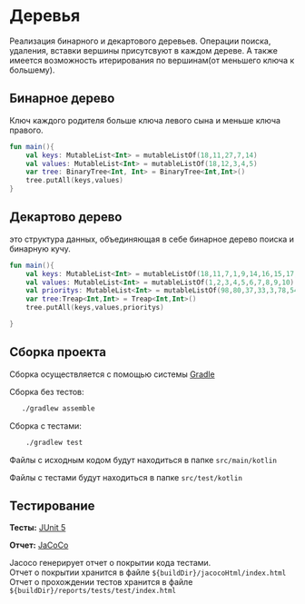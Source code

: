
# Деревья

Реализация бинарного и декартового деревьев.
Операции поиска, удаления, вставки вершины присутсвуют в каждом дереве. А также имеется возможность итерирования по вершинам(от меньшего ключа к большему).


## Бинарное дерево
Ключ каждого родителя больше ключа левого сына и меньше ключа правого.


```kotlin
fun main(){
    val keys: MutableList<Int> = mutableListOf(18,11,27,7,14)
    val values: MutableList<Int> = mutableListOf(18,12,3,4,5)
    var tree: BinaryTree<Int, Int> = BinaryTree<Int,Int>()
    tree.putAll(keys,values)
}
```
## Декартово дерево
это структура данных, объединяющая в себе бинарное дерево поиска и бинарную кучу.

```kotlin
fun main(){
    val keys: MutableList<Int> = mutableListOf(18,11,7,1,9,14,16,15,17,27)
    val values: MutableList<Int> = mutableListOf(1,2,3,4,5,6,7,8,9,10)
    val prioritys: MutableList<Int> = mutableListOf(98,80,37,33,3,78,54,29,11,70)
    var tree:Treap<Int,Int> = Treap<Int,Int>()
    tree.putAll(keys,values,prioritys)

}
```

## Сборка проекта

Сборка осуществляется с помощью системы [Gradle](https://gradle.org/)

Сборка без тестов:

```bash
   ./gradlew assemble
```

Сборка с тестами:
```bash
    ./gradlew test
```

Файлы с исходным кодом будут находиться в папке `src/main/kotlin`

Файлы с тестами будут находиться в папке `src/test/kotlin`
## Тестирование

**Тесты:** [JUnit 5](https://junit.org/junit5/)

**Отчет:** [JaCoCo](https://www.eclemma.org/jacoco/)

Jacoco генерирует отчет о покрытии кода тестами.\
Отчет о покрытии хранится в файле `${buildDir}/jacocoHtml/index.html`\
Отчет о прохождении тестов хранится в файле `${buildDir}/reports/tests/test/index.html`

  